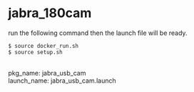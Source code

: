 # jabra_180cam
run the following command then the launch file will be ready.
```
$ source docker_run.sh
$ source setup.sh
```
<br />pkg_name: jabra_usb_cam
<br />launch_name: jabra_usb_cam.launch
